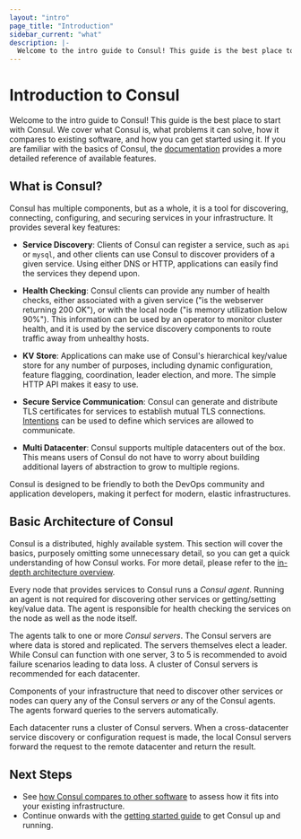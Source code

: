 ```yaml
---
layout: "intro"
page_title: "Introduction"
sidebar_current: "what"
description: |-
  Welcome to the intro guide to Consul! This guide is the best place to start with Consul. We cover what Consul is, what problems it can solve, how it compares to existing software, and how you can get started using it. If you are familiar with the basics of Consul, the documentation provides a more detailed reference of available features.
---
```


# Introduction to Consul

Welcome to the intro guide to Consul! This guide is the best place to start
with Consul. We cover what Consul is, what problems it can solve, how it compares
to existing software, and how you can get started using it. If you are familiar
with the basics of Consul, the [documentation](/docs/index.html) provides a more
detailed reference of available features.

## What is Consul?

Consul has multiple components, but as a whole, it is a tool for
discovering, connecting, configuring, and securing services in your
infrastructure. It provides several key features:

* **Service Discovery**: Clients of Consul can register a service, such as
  `api` or `mysql`, and other clients can use Consul to discover providers
  of a given service. Using either DNS or HTTP, applications can easily find
  the services they depend upon.

* **Health Checking**: Consul clients can provide any number of health checks,
  either associated with a given service ("is the webserver returning 200 OK"), or
  with the local node ("is memory utilization below 90%"). This information can be
  used by an operator to monitor cluster health, and it is used by the service
  discovery components to route traffic away from unhealthy hosts.

* **KV Store**: Applications can make use of Consul's hierarchical key/value
  store for any number of purposes, including dynamic configuration, feature flagging,
  coordination, leader election, and more. The simple HTTP API makes it easy to use.

* **Secure Service Communication**: Consul can generate and distribute TLS
  certificates for services to establish mutual TLS connections.
  [Intentions](/docs/connect/intentions.html)
  can be used to define which services are allowed to communicate.

* **Multi Datacenter**: Consul supports multiple datacenters out of the box. This
  means users of Consul do not have to worry about building additional layers of
  abstraction to grow to multiple regions.

Consul is designed to be friendly to both the DevOps community and
application developers, making it perfect for modern, elastic infrastructures.

## Basic Architecture of Consul

Consul is a distributed, highly available system. This section will cover the
basics, purposely omitting some unnecessary detail, so you can get a quick
understanding of how Consul works. For more detail, please refer to the
[in-depth architecture overview](/docs/internals/architecture.html).

Every node that provides services to Consul runs a _Consul agent_. Running
an agent is not required for discovering other services or getting/setting
key/value data. The agent is responsible for health checking the services
on the node as well as the node itself.

The agents talk to one or more _Consul servers_. The Consul servers are
where data is stored and replicated. The servers themselves elect a leader.
While Consul can function with one server, 3 to 5 is recommended to avoid
failure scenarios leading to data loss. A cluster of Consul servers is recommended
for each datacenter.

Components of your infrastructure that need to discover other services
or nodes can query any of the Consul servers _or_ any of the Consul agents.
The agents forward queries to the servers automatically.

Each datacenter runs a cluster of Consul servers. When a cross-datacenter
service discovery or configuration request is made, the local Consul servers
forward the request to the remote datacenter and return the result.

## Next Steps

* See [how Consul compares to other software](/intro/vs/index.html) to assess how it fits into your
existing infrastructure.
* Continue onwards with the [getting started guide](/intro/getting-started/install.html)
to get Consul up and running.
